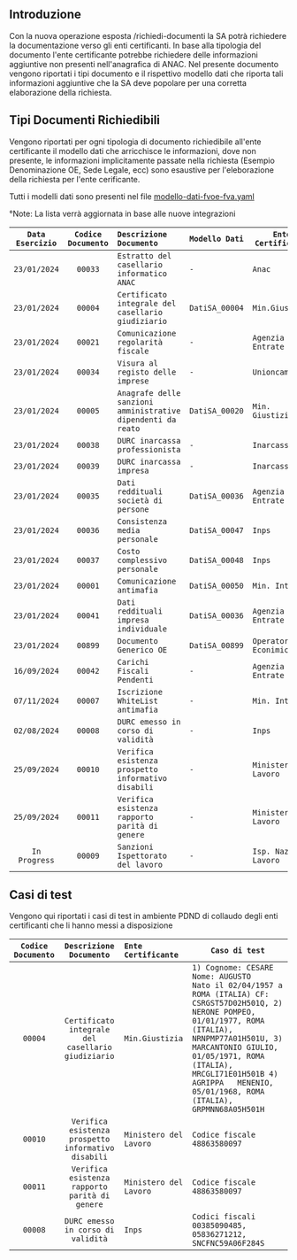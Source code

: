 
## Introduzione

Con la nuova operazione esposta /richiedi-documenti la SA potrà richiedere la documentazione verso gli enti certificanti.
In base alla tipologia del documento l'ente certificante potrebbe richiedere delle informazioni aggiuntive non presenti nell'anagrafica di ANAC.
Nel presente documento vengono riportati i tipi documento e il rispettivo modello dati che riporta tali informazioni aggiuntive che la SA deve popolare per una corretta elaborazione della richiesta.

## Tipi Documenti Richiedibili

Vengono riportati per ogni tipologia di documento richiedibile all'ente certificante il modello dati che arricchisce le informazioni, dove non presente, le informazioni implicitamente passate nella richiesta (Esempio Denominazione OE, Sede Legale, ecc) sono esaustive per l'eleborazione della richiesta per l'ente cerificante.

Tutti i modelli dati sono presenti nel file [modello-dati-fvoe-fva.yaml](https://github.com/anticorruzione-test/npa/tree/main/docs/modello-dati/modello-dati-fvoe-fva.yaml)


°Note: La lista verrà aggiornata in base alle nuove integrazioni 

| `Data Esercizio`  | `Codice Documento`  | `Descrizione Documento` | `Modello Dati` | `Ente Certificante` |
| :-------------: | :---------------: | :-------------------- | ----------------- | ----------------- | 
| `23/01/2024`    | `00033` | `Estratto del casellario informatico ANAC`  | `-` | `Anac` |
| `23/01/2024`    | `00004` | `Certificato integrale del casellario giudiziario`  | `DatiSA_00004` | `Min.Giustizia` |
| `23/01/2024`    | `00021` | `Comunicazione regolarità fiscale` | `-` | `Agenzia delle Entrate` |
| `23/01/2024`    | `00034` | `Visura al registo delle imprese`   | `-` | `Unioncamere` |
| `23/01/2024`    | `00005` | `Anagrafe delle sanzioni amministrative dipendenti da reato`  | `DatiSA_00020` | `Min. Giustizia` |
| `23/01/2024`    | `00038` | `DURC inarcassa professionista`  | `-` | `Inarcassa` |
| `23/01/2024`    | `00039` | `DURC inarcassa impresa`  | `-` | `Inarcassa` |
| `23/01/2024`    | `00035` | `Dati reddituali società di persone`  | `DatiSA_00036` | `Agenzia delle Entrate` |
| `23/01/2024`    | `00036` | `Consistenza media personale`  | `DatiSA_00047` | `Inps` |
| `23/01/2024`    | `00037` | `Costo complessivo personale`  | `DatiSA_00048` | `Inps` |
| `23/01/2024`    | `00001` | `Comunicazione antimafia`  | `DatiSA_00050` | `Min. Interno` |
| `23/01/2024`    | `00041` | `Dati reddituali impresa individuale` | `DatiSA_00036`| `Agenzia delle Entrate` |
| `23/01/2024`    | `00899` | `Documento Generico OE`  | `DatiSA_00899` | `Operatore Econimico` |
| `16/09/2024`    | `00042` | `Carichi Fiscali Pendenti` | `-` | `Agenzia delle Entrate` |
| `07/11/2024`    | `00007` | `Iscrizione WhiteList antimafia` | `-` | `Min. Interno` |
| `02/08/2024`    | `00008` | `DURC emesso in corso di validità` | `-` | `Inps` |
| `25/09/2024`    | `00010` | `Verifica esistenza prospetto informativo disabili` | `-` | `Ministero del Lavoro` |
| `25/09/2024`    | `00011` | `Verifica esistenza rapporto parità di genere` | `-` | `Ministero del Lavoro` |
| `In Progress`   | `00009` | `Sanzioni Ispettorato del lavoro` | `-` | `Isp. Naz. Lavoro` |

## Casi di test

Vengono qui riportati i casi di test in ambiente PDND di collaudo degli enti certificanti che li hanno messi a disposizione


| `Codice Documento`  | `Descrizione Documento` | `Ente Certificante` | `Caso di test` |
| :-------------: | :---------------: | :-------------------- | ----------------- | 
| `00004` | `Certificato integrale del casellario giudiziario`  | `Min.Giustizia` | `1) Cognome: CESARE	Nome: AUGUSTO		Nato il 02/04/1957 a ROMA (ITALIA) CF: CSRGST57D02H501Q, 2) NERONE POMPEO, 01/01/1977, ROMA (ITALIA), NRNPMP77A01H501U, 3) MARCANTONIO GIULIO, 01/05/1971, ROMA (ITALIA), MRCGLI71E01H501B 4) AGRIPPA	MENENIO, 05/01/1968, ROMA (ITALIA), GRPMNN68A05H501H` |
| `00010` | `Verifica esistenza prospetto informativo disabili` | `Ministero del Lavoro` | `Codice fiscale 48863580097` |
| `00011` | `Verifica esistenza rapporto parità di genere` | `Ministero del Lavoro` | `Codice fiscale 48863580097` |
| `00008` | `DURC emesso in corso di validità` | `Inps` | `Codici fiscali 00385090485, 05836271212, SNCFNC59A06F284S` |
